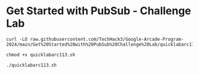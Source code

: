 # Get Started with PubSub - Challenge Lab

```
curl -LO raw.githubusercontent.com/TechHack3/Google-Arcade-Program-2024/main/Get%20Started%20with%20PubSub%20Challenge%20Lab/quicklabarc113.sh

chmod +x quicklabarc113.sh

./quicklabarc113.sh
```
